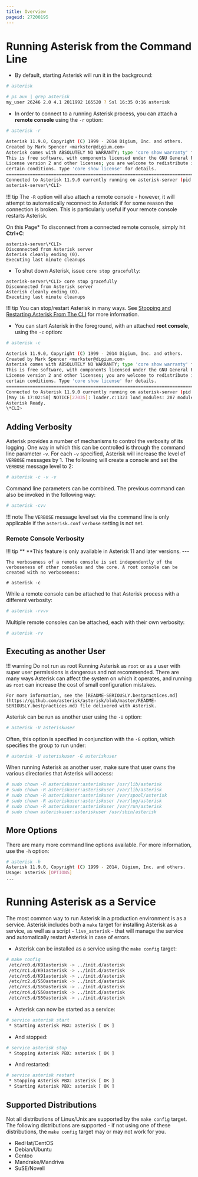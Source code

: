 ```yaml
---
title: Overview
pageid: 27200195
---
```


Running Asterisk from the Command Line
======================================

* By default, starting Asterisk will run it in the background:

```bash title=" " linenums="1"
# asterisk

# ps aux | grep asterisk
my_user 26246 2.0 4.1 2011992 165520 ? Ssl 16:35 0:16 asterisk

```
* In order to connect to a running Asterisk process, you can attach a **remote console** using the `-r` option:

```bash title=" " linenums="1"
# asterisk -r

Asterisk 11.9.0, Copyright (C) 1999 - 2014 Digium, Inc. and others.
Created by Mark Spencer <markster@digium.com>
Asterisk comes with ABSOLUTELY NO WARRANTY; type 'core show warranty' for details.
This is free software, with components licensed under the GNU General Public
License version 2 and other licenses; you are welcome to redistribute it under
certain conditions. Type 'core show license' for details.
=========================================================================
Connected to Asterisk 11.9.0 currently running on asterisk-server (pid = 26246)
asterisk-server\*CLI> 

```



!!! tip 
    The `-R` option will also attach a remote console - however, it will attempt to automatically reconnect to Asterisk if for some reason the connection is broken. This is particularly useful if your remote console restarts Asterisk.

      
[//]: # (end-tip)

On this Page* To disconnect from a connected remote console, simply hit **Ctrl+C**:

```
asterisk-server\*CLI> 
Disconnected from Asterisk server
Asterisk cleanly ending (0).
Executing last minute cleanups

```
* To shut down Asterisk, issue `core stop gracefully`:

```
asterisk-server\*CLI> core stop gracefully
Disconnected from Asterisk server
Asterisk cleanly ending (0).
Executing last minute cleanups

```



!!! tip 
    You can stop/restart Asterisk in many ways. See [Stopping and Restarting Asterisk From The CLI](/Operation/Running-Asterisk/Stopping-and-Restarting-Asterisk-From-The-CLI) for more information.

      
[//]: # (end-tip)

* You can start Asterisk in the foreground, with an attached **root console**, using the `-c` option:

```bash title=" " linenums="1"
# asterisk -c

Asterisk 11.9.0, Copyright (C) 1999 - 2014 Digium, Inc. and others.
Created by Mark Spencer <markster@digium.com>
Asterisk comes with ABSOLUTELY NO WARRANTY; type 'core show warranty' for details.
This is free software, with components licensed under the GNU General Public
License version 2 and other licenses; you are welcome to redistribute it under
certain conditions. Type 'core show license' for details.
=========================================================================
Connected to Asterisk 11.9.0 currently running on asterisk-server (pid = 26246)
[May 16 17:02:50] NOTICE[27035]: loader.c:1323 load_modules: 287 modules will be loaded.
Asterisk Ready.
\*CLI> 

```
Adding Verbosity
----------------

Asterisk provides a number of mechanisms to control the verbosity of its logging. One way in which this can be controlled is through the command line parameter `-v`. For each `-v` specified, Asterisk will increase the level of `VERBOSE` messages by 1. The following will create a console and set the `VERBOSE` message level to 2:

```bash title=" " linenums="1"
# asterisk -c -v -v

```

Command line parameters can be combined. The previous command can also be invoked in the following way:

```bash title=" " linenums="1"
# asterisk -cvv

```



!!! note 
    The `VERBOSE` message level set via the command line is only applicable if the `asterisk.conf` `verbose` setting is not set.

      
[//]: # (end-note)



### Remote Console Verbosity




!!! tip **  **This feature is only available in Asterisk 11 and later versions.
    ---


    The verboseness of a remote console is set independently of the verboseness of other consoles and the core. A root console can be created with no verboseness:
[//]: # (end-tip)


  
  

```
# asterisk -c

```

While a remote console can be attached to that Asterisk process with a different verbosity:

```bash title=" " linenums="1"
# asterisk -rvvv

```

Multiple remote consoles can be attached, each with their own verbosity:

```bash title=" " linenums="1"
# asterisk -rv

```

Executing as another User
-------------------------




!!! warning Do not run as root
    Running Asterisk as `root` or as a user with super user permissions is dangerous and not recommended. There are many ways Asterisk can affect the system on which it operates, and running as `root` can increase the cost of small configuration mistakes.

    For more information, see the [README-SERIOUSLY.bestpractices.md](https://github.com/asterisk/asterisk/blob/master/README-SERIOUSLY.bestpractices.md) file delivered with Asterisk.

      
[//]: # (end-warning)



Asterisk can be run as another user using the `-U` option:

```bash title=" " linenums="1"
# asterisk -U asteriskuser

```

Often, this option is specified in conjunction with the `-G` option, which specifies the group to run under:

```bash title=" " linenums="1"
# asterisk -U asteriskuser -G asteriskuser

```

When running Asterisk as another user, make sure that user owns the various directories that Asterisk will access:

```bash title=" " linenums="1"
# sudo chown -R asteriskuser:asteriskuser /usr/lib/asterisk
# sudo chown -R asteriskuser:asteriskuser /var/lib/asterisk
# sudo chown -R asteriskuser:asteriskuser /var/spool/asterisk
# sudo chown -R asteriskuser:asteriskuser /var/log/asterisk
# sudo chown -R asteriskuser:asteriskuser /var/run/asterisk
# sudo chown asteriskuser:asteriskuser /usr/sbin/asterisk

```

More Options
------------

There are many more command line options available. For more information, use the `-h` option:

```bash title=" " linenums="1"
# asterisk -h
Asterisk 11.9.0, Copyright (C) 1999 - 2014, Digium, Inc. and others.
Usage: asterisk [OPTIONS]
...

```

Running Asterisk as a Service
=============================

The most common way to run Asterisk in a production environment is as a service. Asterisk includes both a `make` target for installing Asterisk as a service, as well as a script - `live_asterisk` - that will manage the service and automatically restart Asterisk in case of errors.

* Asterisk can be installed as a service using the `make config` target:

```bash title=" " linenums="1"
# make config
 /etc/rc0.d/K91asterisk -> ../init.d/asterisk
 /etc/rc1.d/K91asterisk -> ../init.d/asterisk
 /etc/rc6.d/K91asterisk -> ../init.d/asterisk
 /etc/rc2.d/S50asterisk -> ../init.d/asterisk
 /etc/rc3.d/S50asterisk -> ../init.d/asterisk
 /etc/rc4.d/S50asterisk -> ../init.d/asterisk
 /etc/rc5.d/S50asterisk -> ../init.d/asterisk

```
* Asterisk can now be started as a service:

```bash title=" " linenums="1"
# service asterisk start
 * Starting Asterisk PBX: asterisk [ OK ] 

```
* And stopped:

```bash title=" " linenums="1"
# service asterisk stop
 * Stopping Asterisk PBX: asterisk [ OK ] 

```
* And restarted:

```bash title=" " linenums="1"
# service asterisk restart
 * Stopping Asterisk PBX: asterisk [ OK ] 
 * Starting Asterisk PBX: asterisk [ OK ]

```
Supported Distributions
-----------------------

Not all distributions of Linux/Unix are supported by the `make config` target. The following distributions are supported - if not using one of these distributions, the `make config` target may or may not work for you.

* RedHat/CentOS
* Debian/Ubuntu
* Gentoo
* Mandrake/Mandriva
* SuSE/Novell



